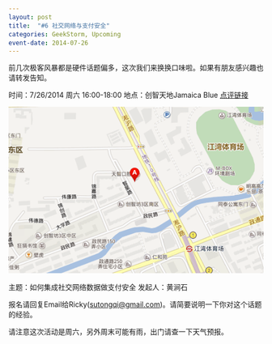 ```yaml
---
layout: post
title:  "#6 社交网络与支付安全"
categories: GeekStorm, Upcoming
event-date: 2014-07-26
---
```

前几次极客风暴都是硬件话题偏多，这次我们来换换口味啦。如果有朋友感兴趣也请转发告知。

时间：7/26/2014 周六 16:00-18:00
地点：创智天地Jamaica Blue [点评链接](http://www.dianping.com/shop/5743037)

![](/images/kic-jamaica-blue.png "KIC Jamaica BLue Map")

主题：如何集成社交网络数据做支付安全
发起人：黄涧石

报名请回复Email给Ricky(sutongqi@gmail.com)。请简要说明一下你对这个话题的经验。

请注意这次活动是周六，另外周末可能有雨，出门请查一下天气预报。
